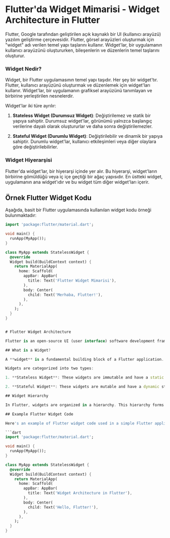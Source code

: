 # Flutter'da Widget Mimarisi - Widget Architecture in Flutter

Flutter, Google tarafından geliştirilen açık kaynaklı bir UI (kullanıcı arayüzü) yazılım geliştirme çerçevesidir. Flutter, görsel arayüzleri oluşturmak için "widget" adı verilen temel yapı taşlarını kullanır. Widget'lar, bir uygulamanın kullanıcı arayüzünü oluştururken, bileşenlerin ve düzenlerin temel taşlarını oluşturur.

### Widget Nedir?

Widget, bir Flutter uygulamasının temel yapı taşıdır. Her şey bir widget'tır. Flutter, kullanıcı arayüzünü oluşturmak ve düzenlemek için widget'ları kullanır. Widget'lar, bir uygulamanın grafiksel arayüzünü tanımlayan ve birbirine yerleştirilen nesnelerdir.

Widget'lar iki türe ayrılır:

1. **Stateless Widget (Durumsuz Widget)**: Değiştirilemez ve statik bir yapıya sahiptir. Durumsuz widget'lar, görünümü yalnızca başlangıç ​​verilerine dayalı olarak oluştururlar ve daha sonra değiştirilemezler.

2. **Stateful Widget (Durumlu Widget)**: Değiştirilebilir ve dinamik bir yapıya sahiptir. Durumlu widget'lar, kullanıcı etkileşimleri veya diğer olaylara göre değiştirilebilirler.

### Widget Hiyerarşisi

Flutter'da widget'lar, bir hiyerarşi içinde yer alır. Bu hiyerarşi, widget'ların birbirine gömüldüğü veya iç içe geçtiği bir ağaç yapısıdır. En üstteki widget, uygulamanın ana widget'ıdır ve bu widget tüm diğer widget'ları içerir.

## Örnek Flutter Widget Kodu

Aşağıda, basit bir Flutter uygulamasında kullanılan widget kodu örneği bulunmaktadır:

```dart
import 'package:flutter/material.dart';

void main() {
  runApp(MyApp());
}

class MyApp extends StatelessWidget {
  @override
  Widget build(BuildContext context) {
    return MaterialApp(
      home: Scaffold(
        appBar: AppBar(
          title: Text('Flutter Widget Mimarisi'),
        ),
        body: Center(
          child: Text('Merhaba, Flutter!'),
        ),
      ),
    );
  }
}


# Flutter Widget Architecture

Flutter is an open-source UI (user interface) software development framework developed by Google. It uses fundamental building blocks called "widgets" to create visual interfaces. Widgets are the basic elements for building user interfaces and layouts of an application.

## What is a Widget?

A **widget** is a fundamental building block of a Flutter application. In Flutter, everything is a widget. Widgets are used to build and arrange the user interface of an application. They are objects that define the graphical interface of an application and can be composed together.

Widgets are categorized into two types:

1. **Stateless Widget**: These widgets are immutable and have a static structure. Stateless widgets create the view based on initial data and remain unchangeable.

2. **Stateful Widget**: These widgets are mutable and have a dynamic structure. Stateful widgets can be changed based on user interactions or other events.

## Widget Hierarchy

In Flutter, widgets are organized in a hierarchy. This hierarchy forms a tree structure where widgets are nested or embedded within each other. The topmost widget is the root widget of the application, and it contains all other widgets.

## Example Flutter Widget Code

Here's an example of Flutter widget code used in a simple Flutter application:

```dart
import 'package:flutter/material.dart';

void main() {
  runApp(MyApp());
}

class MyApp extends StatelessWidget {
  @override
  Widget build(BuildContext context) {
    return MaterialApp(
      home: Scaffold(
        appBar: AppBar(
          title: Text('Widget Architecture in Flutter'),
        ),
        body: Center(
          child: Text('Hello, Flutter!'),
        ),
      ),
    );
  }
}
